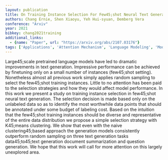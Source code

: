 ```yaml
---
layout: publication
title: On Training Instance Selection For Few45;shot Neural Text Generation
authors: Chang Ernie, Shen Xiaoyu, Yeh Hui-syuan, Demberg Vera
conference: "Arxiv"
year: 2021
bibkey: chang2021training
additional_links:
  - {name: "Paper", url: "https://arxiv.org/abs/2107.03176"}
tags: ['Applications', 'Attention Mechanism', 'Language Modeling', 'Model Architecture', 'Training Techniques']
---
```

Large45;scale pretrained language models have led to dramatic improvements in text generation. Impressive performance can be achieved by finetuning only on a small number of instances (few45;shot setting). Nonetheless almost all previous work simply applies random sampling to select the few45;shot training instances. Little to no attention has been paid to the selection strategies and how they would affect model performance. In this work we present a study on training instance selection in few45;shot neural text generation. The selection decision is made based only on the unlabeled data so as to identify the most worthwhile data points that should be annotated under some budget of labeling cost. Based on the intuition that the few45;shot training instances should be diverse and representative of the entire data distribution we propose a simple selection strategy with K45;means clustering. We show that even with the naive clustering45;based approach the generation models consistently outperform random sampling on three text generation tasks data45;to45;text generation document summarization and question generation. We hope that this work will call for more attention on this largely unexplored area.

